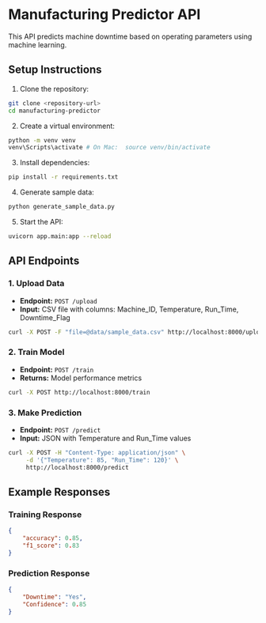 # Manufacturing Predictor API

This API predicts machine downtime based on operating parameters using machine learning.

## Setup Instructions

1. Clone the repository:
```bash
git clone <repository-url>
cd manufacturing-predictor
```

2. Create a virtual environment:
```bash
python -m venv venv
venv\Scripts\activate # On Mac:  source venv/bin/activate
```

3. Install dependencies:
```bash
pip install -r requirements.txt
```

4. Generate sample data:
```bash
python generate_sample_data.py
```

5. Start the API:
```bash
uvicorn app.main:app --reload
```

## API Endpoints

### 1. Upload Data
- **Endpoint:** `POST /upload`
- **Input:** CSV file with columns: Machine_ID, Temperature, Run_Time, Downtime_Flag
```bash
curl -X POST -F "file=@data/sample_data.csv" http://localhost:8000/upload
```

### 2. Train Model
- **Endpoint:** `POST /train`
- **Returns:** Model performance metrics
```bash
curl -X POST http://localhost:8000/train
```

### 3. Make Prediction
- **Endpoint:** `POST /predict`
- **Input:** JSON with Temperature and Run_Time values
```bash
curl -X POST -H "Content-Type: application/json" \
     -d '{"Temperature": 85, "Run_Time": 120}' \
     http://localhost:8000/predict
```

## Example Responses

### Training Response
```json
{
    "accuracy": 0.85,
    "f1_score": 0.83
}
```

### Prediction Response
```json
{
    "Downtime": "Yes",
    "Confidence": 0.85
}
```
